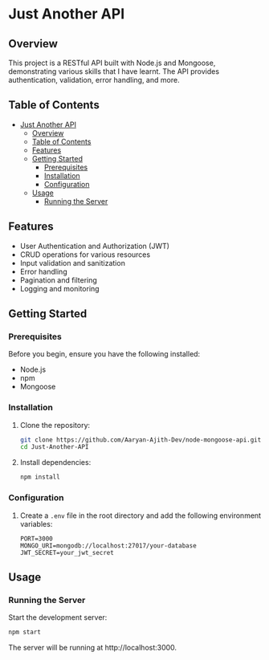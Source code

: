 # Just Another API

## Overview

This project is a RESTful API built with Node.js and Mongoose, demonstrating various skills that I have learnt. The API provides authentication, validation, error handling, and more.

## Table of Contents

- [Just Another API](#node-mongoose-api)
  - [Overview](#overview)
  - [Table of Contents](#table-of-contents)
  - [Features](#features)
  - [Getting Started](#getting-started)
    - [Prerequisites](#prerequisites)
    - [Installation](#installation)
    - [Configuration](#configuration)
  - [Usage](#usage)
    - [Running the Server](#running-the-server)

## Features

- User Authentication and Authorization (JWT)
- CRUD operations for various resources
- Input validation and sanitization
- Error handling
- Pagination and filtering
- Logging and monitoring

## Getting Started

### Prerequisites

Before you begin, ensure you have the following installed:

- Node.js
- npm
- Mongoose

### Installation

1. Clone the repository:

    ```bash
    git clone https://github.com/Aaryan-Ajith-Dev/node-mongoose-api.git
    cd Just-Another-API
    ```

2. Install dependencies:

    ```bash
    npm install
    ```

### Configuration

1. Create a `.env` file in the root directory and add the following environment variables:

    ```env
    PORT=3000
    MONGO_URI=mongodb://localhost:27017/your-database
    JWT_SECRET=your_jwt_secret
    ```

## Usage

### Running the Server

Start the development server:

```bash
npm start
```
The server will be running at http://localhost:3000.
